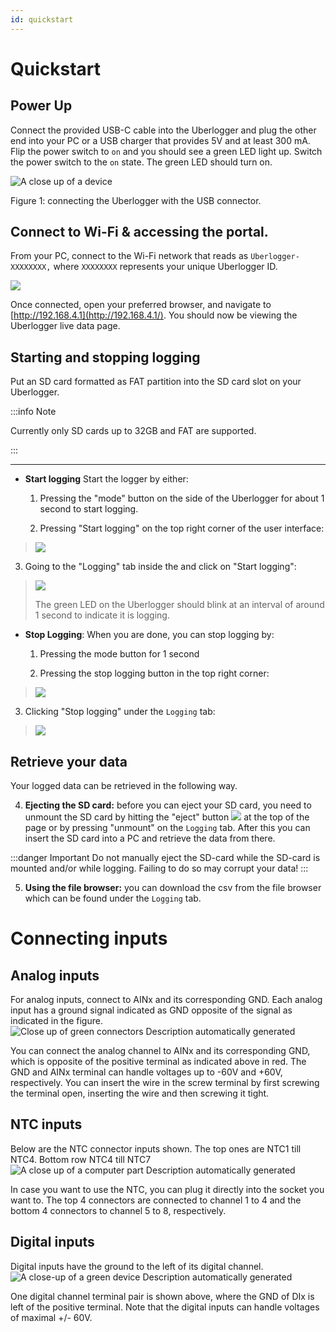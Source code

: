 ```yaml
---
id: quickstart
---
```


# Quickstart

## Power Up

Connect the provided USB-C cable into the Uberlogger and plug the other end into your PC or a USB charger that provides 5V and at least 300 mA. Flip the power switch to `on` and you should see a green LED light up. Switch the power switch to the `on` state. The green LED should turn on.

![A close up of a device](media/image3.png)

Figure 1: connecting the Uberlogger with the USB connector.

## Connect to Wi-Fi & accessing the portal.

From your PC, connect to the Wi-Fi network that reads as
`Uberlogger-XXXXXXXX,` where `XXXXXXXX` represents your unique Uberlogger ID.

![](media/image4.png)

Once connected, open your preferred browser, and navigate to
[http://192.168.4.1](http://192.168.4.1/). You should now be viewing the
Uberlogger live data page.

## Starting and stopping logging

Put an SD card formatted as FAT partition into the SD card slot on your
Uberlogger.

:::info Note

Currently only SD cards up to 32GB and FAT are supported.

:::

---

- **Start logging** Start the logger by either:

  1.  Pressing the "mode" button on the side of the Uberlogger for
      about 1 second to start logging.

  2.  Pressing "Start logging" on the top right corner of the user
      interface:

> ![](media/image7.png)

3.  Going to the "Logging" tab inside the and click on "Start logging":

> ![](media/image8.png)
>
> The green LED on the Uberlogger should blink at an interval of around
> 1 second to indicate it is logging.

- **Stop Logging**: When you are done, you can stop logging by:

  1.  Pressing the mode button for 1 second

  2.  Pressing the stop logging button in the top right corner:

> ![](media/image9.png)

3.  Clicking "Stop logging" under the `Logging` tab:

> ![](media/image10.png)

## Retrieve your data

Your logged data can be retrieved in the following way.

4.  **Ejecting the SD card:** before you can eject your SD card, you
    need to unmount the SD card by hitting the "eject" button ![](media/image11.png) at the top
    of the page or by pressing "unmount" on the `Logging` tab. After this you can insert the SD card into a PC and retrieve the data from there.

:::danger Important
Do not manually eject the SD-card while the
SD-card is mounted and/or while logging. Failing to do so may
corrupt your data!
:::

5.  **Using the file browser:** you can download the csv from the file
    browser which can be found under the `Logging` tab.

# Connecting inputs

## Analog inputs

For analog inputs, connect to AINx and its corresponding GND. Each analog input has a ground signal indicated
as GND opposite of the signal as indicated in the figure.
![Close up of green connectors Description automatically generated](media/image13.png)

You can connect the analog channel to AINx and its corresponding GND,
which is opposite of the positive terminal as indicated above in red.
The GND and AINx terminal can handle voltages up to -60V and +60V, respectively. You can insert the wire in the screw
terminal by first screwing the terminal open, inserting the wire and
then screwing it tight.

## NTC inputs

Below are the NTC connector inputs shown. The top ones are NTC1 till NTC4. Bottom row NTC4 till NTC7
![A close up of a computer part Description automatically generated](media/image14.png)

In case you want to use the NTC, you can plug it directly into the socket you want to. The top 4 connectors are connected to channel 1 to 4 and the bottom 4 connectors to channel 5 to 8, respectively.

## Digital inputs

Digital inputs have the ground to the left of its digital
channel.
![A close-up of a green device Description automatically generated](media/image15.png)

One digital channel terminal pair is shown above, where the GND of DIx is left of the positive terminal. Note that the digital inputs can handle voltages of maximal +/- 60V.
